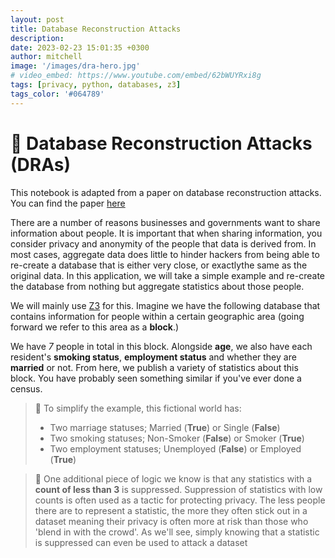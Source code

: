 ```yaml
---
layout: post
title: Database Reconstruction Attacks
description:
date: 2023-02-23 15:01:35 +0300
author: mitchell
image: '/images/dra-hero.jpg'
# video_embed: https://www.youtube.com/embed/62bWUYRxi8g
tags: [privacy, python, databases, z3]
tags_color: '#064789'
---
```


# 🧮 Database Reconstruction Attacks (DRAs)

This notebook is adapted from a paper on database reconstruction attacks. You can find the paper [here](https://queue.acm.org/detail.cfm?id=3295691)

There are a number of reasons businesses and governments want to share information about people. It is important that when sharing information, you consider privacy and anonymity of the people that data is derived from. In most cases, aggregate data does little to hinder hackers from being able to re-create a database that is either very close, or exactlythe same as the original data. In this application, we will take a simple example and re-create the database from nothing but aggregate statistics about those people.

We will mainly use [Z3](https://github.com/Z3Prover/z3) for this. Imagine we have the following database that contains information for people within a certain geographic area (going forward we refer to this area as a **block**.)

We have *7* people in total in this block. Alongside **age**, we also have each resident's **smoking status**, **employment status** and whether they are **married** or not. From here, we publish a variety of statistics about this block. You have probably seen something similar if you've ever done a census.

> 📓 To simplify the example, this fictional world has:
> - Two marriage statuses; Married (**True**) or Single (**False**)
> - Two smoking statuses; Non-Smoker (**False**) or Smoker (**True**)
> - Two employment statuses;  Unemployed (**False**) or Employed (**True**)

> 👾 One additional piece of logic we know is that any statistics with a **count of less than 3** is suppressed. Suppression of statistics with low counts is often used as a tactic for protecting privacy. The less people there are to represent a statistic, the more they often stick out in a dataset meaning their privacy is often more at risk than those who 'blend in with the crowd'. As we'll see, simply knowing that a statistic is suppressed can even be used to attack a dataset